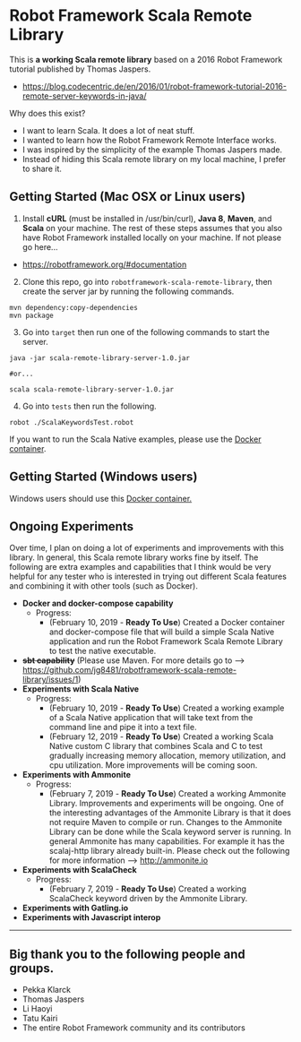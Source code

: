 # Robot Framework Scala Remote Library

This is **a working Scala remote library** based on a 2016 Robot Framework tutorial published by Thomas Jaspers.

- https://blog.codecentric.de/en/2016/01/robot-framework-tutorial-2016-remote-server-keywords-in-java/

Why does this exist?
- I want to learn Scala. It does a lot of neat stuff.
- I wanted to learn how the Robot Framework Remote Interface works.
- I was inspired by the simplicity of the example Thomas Jaspers made.
- Instead of hiding this Scala remote library on my local machine, I prefer to share it.

## Getting Started (Mac OSX or Linux users)

1) Install **cURL** (must be installed in /usr/bin/curl), **Java 8**, **Maven**, and **Scala** on your machine. The rest of these steps assumes that you also have Robot Framework installed locally on your machine. If not please go here...

- https://robotframework.org/#documentation

2) Clone this repo, go into `robotframework-scala-remote-library`, then create the server jar by running the following commands.

```
mvn dependency:copy-dependencies
mvn package
```

3) Go into `target` then run one of the following commands to start the server.

```
java -jar scala-remote-library-server-1.0.jar

#or...

scala scala-remote-library-server-1.0.jar
```

4) Go into `tests` then run the following.

```
robot ./ScalaKeywordsTest.robot
```

If you want to run the Scala Native examples, please use the [Docker container](https://github.com/jg8481/robotframework-scala-remote-library/tree/master/docker-robotframework-scala).

## Getting Started (Windows users)

Windows users should use this [Docker container.](https://github.com/jg8481/robotframework-scala-remote-library/tree/master/docker-robotframework-scala)

## Ongoing Experiments

Over time, I plan on doing a lot of experiments and improvements with this library. In general, this Scala remote library works fine by itself. The following are extra examples and capabilities that I think would be very helpful for any tester who is interested in trying out different Scala features and combining it with other tools (such as Docker).
- **Docker and docker-compose capability**
  - Progress:
    - (February 10, 2019 - **Ready To Use**) Created a Docker container and docker-compose file that will build a simple Scala Native application and run the Robot Framework Scala Remote Library to test the native executable.
- ~~**sbt capability**~~ (Please use Maven. For more details go to --> https://github.com/jg8481/robotframework-scala-remote-library/issues/1)
- **Experiments with Scala Native**
  - Progress:
    - (February 10, 2019 - **Ready To Use**) Created a working example of a Scala Native application that will take text from the command line and pipe it into a text file.
    - (February 12, 2019 - **Ready To Use**) Created a working Scala Native custom C library that combines Scala and C to test gradually increasing memory allocation, memory utilization, and cpu utilization. More improvements will be coming soon.
- **Experiments with Ammonite**
  - Progress:
    - (February 7, 2019 - **Ready To Use**) Created a working Ammonite Library. Improvements and experiments will be ongoing. One of the interesting advantages of the Ammonite Library is that it does not require Maven to compile or run. Changes to the Ammonite Library can be done while the Scala keyword server is running. In general Ammonite has many capabilities. For example it has the scalaj-http library already built-in. Please check out the following for more information --> http://ammonite.io
- **Experiments with ScalaCheck**
  - Progress:
    - (February 7, 2019 - **Ready To Use**) Created a working ScalaCheck keyword driven by the Ammonite Library.
- **Experiments with Gatling.io**
- **Experiments with Javascript interop**

***

## Big thank you to the following people and groups.

- Pekka Klarck
- Thomas Jaspers
- Li Haoyi
- Tatu Kairi
- The entire Robot Framework community and its contributors
